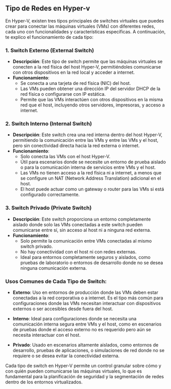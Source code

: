 ##  Tipo de Redes en Hyper-v

En Hyper-V, existen tres tipos principales de switches virtuales que puedes crear para conectar las máquinas virtuales (VMs) con diferentes redes, cada uno con funcionalidades y características específicas. A continuación, te explico el funcionamiento de cada tipo:

### 1. **Switch Externo (External Switch)**

- **Descripción**: Este tipo de switch permite que las máquinas virtuales se conecten a la red física del host Hyper-V, permitiéndoles comunicarse con otros dispositivos en la red local y acceder a internet.
- **Funcionamiento**:
  - Se conecta a una tarjeta de red física (NIC) del host.
  - Las VMs pueden obtener una dirección IP del servidor DHCP de la red física o configurarse con IP estática.
  - Permite que las VMs interactúen con otros dispositivos en la misma red que el host, incluyendo otros servidores, impresoras, y acceso a internet.
  
### 2. **Switch Interno (Internal Switch)**

- **Descripción**: Este switch crea una red interna dentro del host Hyper-V, permitiendo la comunicación entre las VMs y entre las VMs y el host, pero sin conectividad directa hacia la red externa o internet.
- **Funcionamiento**:
  - Solo conecta las VMs con el host Hyper-V.
  - Útil para escenarios donde se necesite un entorno de prueba aislado o para la comunicación interna de servicios entre VMs y el host.
  - Las VMs no tienen acceso a la red física ni a internet, a menos que se configure un NAT (Network Address Translation) adicional en el host.
  - El host puede actuar como un gateway o router para las VMs si está configurado correctamente.

### 3. **Switch Privado (Private Switch)**

- **Descripción**: Este switch proporciona un entorno completamente aislado donde solo las VMs conectadas a este switch pueden comunicarse entre sí, sin acceso al host ni a ninguna red externa.
- **Funcionamiento**:
  - Solo permite la comunicación entre VMs conectadas al mismo switch privado.
  - No hay conectividad con el host ni con redes externas.
  - Ideal para entornos completamente seguros y aislados, como pruebas de laboratorio o entornos de desarrollo donde no se desea ninguna comunicación externa.
  
### Usos Comunes de Cada Tipo de Switch:

- **Externo**: Uso en entornos de producción donde las VMs deben estar conectadas a la red corporativa o a internet. Es el tipo más común para configuraciones donde las VMs necesitan interactuar con dispositivos externos o ser accesibles desde fuera del host.
  
- **Interno**: Ideal para configuraciones donde se necesita una comunicación interna segura entre VMs y el host, como en escenarios de pruebas donde el acceso externo no es requerido pero aún se necesita interactuar con el host.

- **Privado**: Usado en escenarios altamente aislados, como entornos de desarrollo, pruebas de aplicaciones, o simulaciones de red donde no se requiere o se desea evitar la conectividad externa.

Cada tipo de switch en Hyper-V permite un control granular sobre cómo y con quién pueden comunicarse las máquinas virtuales, lo que es fundamental para la planificación de seguridad y la segmentación de redes dentro de los entornos virtualizados.
